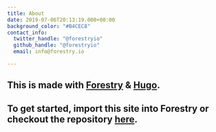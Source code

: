 ```yaml
---
title: About
date: 2019-07-06T20:13:19.000+00:00
background_color: "#B4CEC8"
contact_info:
  twitter_handle: "@forestryio"
  github_handle: "@forestryio"
  email: info@forestry.io

---
```

## This is made with [Forestry](https://forestry.io/ "Forestry.io") & [Hugo](https://gohugo.io/ "Hugo SSG").

## To get started, import this site into Forestry or checkout the repository [here](https://github.com/kendallstrautman/starter-blog-hugo "forestry starter blog hugo").